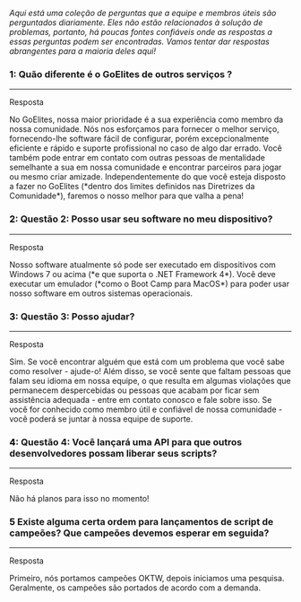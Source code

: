 *Aqui está uma coleção de perguntas que a equipe e membros úteis são perguntados diariamente. Eles não estão relacionados à solução de problemas, portanto, há poucas fontes confiáveis onde as respostas a essas perguntas podem ser encontradas. Vamos tentar dar respostas abrangentes para a maioria deles aqui!*

### <font color="black">1</font>: Quão diferente é o GoElites de outros serviços ?

---

<div class="admonition tip">
<p class="first admonition-title">Resposta</p>
<p class="last">
  No GoElites, nossa maior prioridade é a sua experiência como membro da nossa comunidade. Nós nos esforçamos para fornecer o melhor serviço, fornecendo-lhe software fácil de configurar, porém excepcionalmente eficiente e rápido e suporte profissional no caso de algo dar errado. Você também pode entrar em contato com outras pessoas de mentalidade semelhante a sua em nossa comunidade e encontrar parceiros para jogar ou mesmo criar amizade. Independentemente do que você esteja disposto a fazer no GoElites (*dentro dos limites definidos nas Diretrizes da Comunidade*), faremos o nosso melhor para que valha a pena!
</p>
</div>

### <font color="black">2</font>: Questão 2: Posso usar seu software no meu dispositivo?

---

<div class="admonition tip">
<p class="first admonition-title">Resposta</p>
<p class="last">
  Nosso software atualmente só pode ser executado em dispositivos com Windows 7 ou acima (*e que suporta o .NET Framework 4*). Você deve executar um emulador (*como o Boot Camp para MacOS*) para poder usar nosso software em outros sistemas operacionais.
</p>
</div>

### <font color="black">3</font>: Questão 3: Posso ajudar?

---

<div class="admonition tip">
<p class="first admonition-title">Resposta</p>
<p class="last">
  Sim. Se você encontrar alguém que está com um problema que você sabe como resolver - ajude-o! Além disso, se você sente que faltam pessoas que falam seu idioma em nossa equipe, o que resulta em algumas violações que permanecem despercebidas ou pessoas que acabam por ficar sem assistência adequada - entre em contato conosco e fale sobre isso. Se você for conhecido como membro útil e confiável de nossa comunidade - você poderá se juntar à nossa equipe de suporte.
</p>
</div>

### <font color="black">4</font>: Questão 4: Você lançará uma API para que outros desenvolvedores possam liberar seus scripts?

---

<div class="admonition tip">
<p class="first admonition-title">Resposta</p>
<p class="last">
  Não há planos para isso no momento!
</p>
</div>

### <font color="black">5</font> Existe alguma certa ordem para lançamentos de script de campeões? Que campeões devemos esperar em seguida?

---

<div class="admonition tip">
<p class="first admonition-title">Resposta</p>
<p class="last">
  Primeiro, nós portamos campeões OKTW, depois iniciamos uma pesquisa. Geralmente, os campeões são portados de acordo com a demanda. 
</p>
</div>



